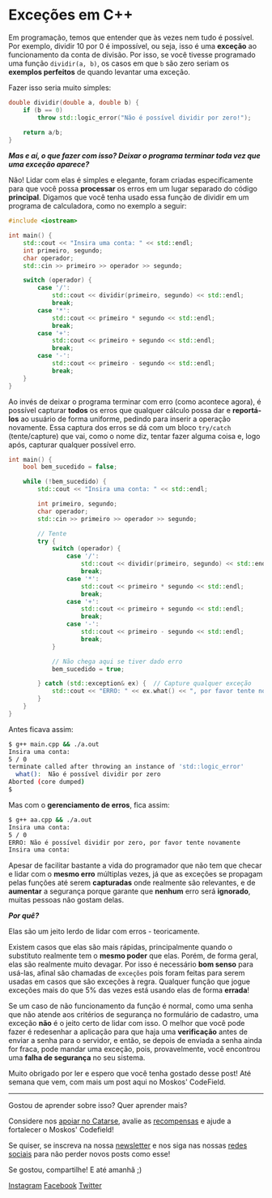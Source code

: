# Exceções em C++

Em programação, temos que entender que às vezes nem tudo é possível. Por exemplo, dividir 10 por 0 é impossível, ou seja, isso é uma **exceção** ao funcionamento da conta de divisão. Por isso, se você tivesse programado uma função `dividir(a, b)`, os casos em que `b` são zero seriam os **exemplos perfeitos** de quando levantar uma exceção.

Fazer isso seria muito simples:

```cpp
double dividir(double a, double b) {
	if (b == 0)
		throw std::logic_error("Não é possível dividir por zero!");
	
	return a/b;
}
```

***Mas e aí, o que fazer com isso? Deixar o programa terminar toda vez que uma exceção aparece?*** 

Não! Lidar com elas é simples e elegante, foram criadas especificamente para que você possa **processar** os erros em um lugar separado do código **principal**. Digamos que você tenha usado essa função de dividir em um programa de calculadora, como no exemplo a seguir:

```cpp
#include <iostream>

int main() {
	std::cout << "Insira uma conta: " << std::endl;
    int primeiro, segundo;
    char operador;
    std::cin >> primeiro >> operador >> segundo;

    switch (operador) {
        case '/':
            std::cout << dividir(primeiro, segundo) << std::endl;
            break;
        case '*':
            std::cout << primeiro * segundo << std::endl;
            break;
        case '+':
            std::cout << primeiro + segundo << std::endl;
            break;
        case '-':
            std::cout << primeiro - segundo << std::endl;
            break;
    }
}

```

Ao invés de deixar o programa terminar com erro (como acontece agora), é possível capturar **todos** os erros que qualquer cálculo possa dar e **reportá-los** ao usuário de forma uniforme, pedindo para inserir a operação novamente. Essa captura dos erros se dá com um bloco `try/catch` (tente/capture) que vai, como o nome diz, tentar fazer alguma coisa e, logo após, capturar qualquer possível erro.

```cpp
int main() {
	bool bem_sucedido = false;

	while (!bem_sucedido) {
		std::cout << "Insira uma conta: " << std::endl;

    	int primeiro, segundo;
    	char operador;
    	std::cin >> primeiro >> operador >> segundo;

		// Tente
		try {
		    switch (operador) {
		        case '/':
		            std::cout << dividir(primeiro, segundo) << std::endl;
		            break;
		        case '*':
		            std::cout << primeiro * segundo << std::endl;
		            break;
		        case '+':
		            std::cout << primeiro + segundo << std::endl;
		            break;
		        case '-':
		            std::cout << primeiro - segundo << std::endl;
		            break;
		    }

			// Não chega aqui se tiver dado erro
			bem_sucedido = true;

		} catch (std::exception& ex) {  // Capture qualquer exceção
			std::cout << "ERRO: " << ex.what() << ", por favor tente novamente" << std::endl;
		}
	}
}
```

Antes ficava assim:

```bash
$ g++ main.cpp && ./a.out                                                                                                                                                
Insira uma conta:                                                                                                                                                        
5 / 0                                                                                                                                                                    
terminate called after throwing an instance of 'std::logic_error'    
  what():  Não é possível dividir por zero    
Aborted (core dumped)
$
```

Mas com o **gerenciamento de erros**, fica assim:

```bash
$ g++ aa.cpp && ./a.out                                                                                                                                                  
Insira uma conta:                                                                                                                                                        
5 / 0                                                                                                                                                                    
ERRO: Não é possível dividir por zero, por favor tente novamente                                                                                                         
Insira uma conta:

```

Apesar de facilitar bastante a vida do programador que não tem que checar e lidar com o **mesmo erro** múltiplas vezes, já que as exceções se propagam pelas funções até serem **capturadas** onde realmente são relevantes, e de **aumentar** a segurança porque garante que **nenhum** erro será **ignorado**, muitas pessoas não gostam delas. 

***Por quê?***

Elas são um jeito lerdo de lidar com erros - teoricamente.

Existem casos que elas são mais rápidas, principalmente quando o substituto realmente tem o **mesmo poder** que elas. Porém, de forma geral, elas são realmente muito devagar. Por isso é necessário **bom senso** para usá-las, afinal são chamadas de `exceções` pois foram feitas para serem usadas em casos que são exceções à regra. Qualquer função que jogue exceções mais do que 5% das vezes está usando elas de forma **errada**!

Se um caso de não funcionamento da função é normal, como uma senha que não atende aos critérios de segurança no formulário de cadastro, uma exceção **não** é o jeito certo de lidar com isso. O melhor que você pode fazer é redesenhar a aplicação para que haja uma **verificação** antes de enviar a senha para o servidor, e então, se depois de enviada a senha ainda for fraca, pode mandar uma exceção, pois, provavelmente, você encontrou uma **falha de segurança** no seu sistema.

Muito obrigado por ler e espero que você tenha gostado desse post! Até semana que vem, com mais um post aqui no Moskos' CodeField.

---

Gostou de aprender sobre isso? Quer aprender mais? 

Considere nos [apoiar no Catarse](https://www.catarse.me/moskoscode), avalie as [recompensas](https://www.catarse.me/moskoscode) e ajude a fortalecer o Moskos' Codefield!

Se quiser, se inscreva na nossa [newsletter](https://moskoscode.com/newsletter) e nos siga nas nossas [redes sociais](https://linktr.ee/moskoscode) para não perder novos posts como esse!

Se gostou, compartilhe! E até amanhã ;)

[Instagram](https://www.instagram.com/moskoscode)
[Facebook](https://www.facebook.com/moskoscode)
[Twitter](https://www.twitter.com/moskoscode)
